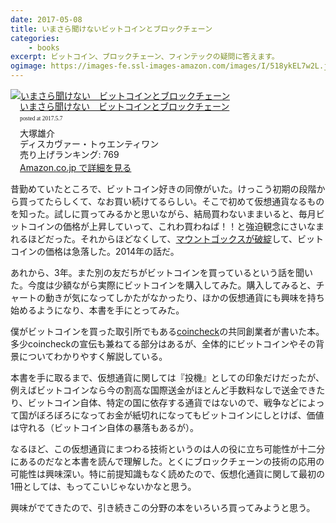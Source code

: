 ```yaml
---
date: 2017-05-08
title: いまさら聞けないビットコインとブロックチェーン
categories: 
    - books
excerpt: ビットコイン、ブロックチェーン、フィンテックの疑問に答えます。
ogimage: https://images-fe.ssl-images-amazon.com/images/I/518ykEL7w2L.jpg
---
```


<div class="azlink-box"><div class="azlink-image" style="float:left"><a href="http://www.amazon.co.jp/exec/obidos/ASIN/B06XT9NS73/warikiru-22/ref=nosim/" name="azlinklink" target="_blank" rel="nofollow"><img src="https://images-fe.ssl-images-amazon.com/images/I/518ykEL7w2L._SL160_.jpg" alt="いまさら聞けない　ビットコインとブロックチェーン" style="border:none" /></a></div><div class="azlink-info" style="float:left;margin-left:15px;line-height:120%"><div class="azlink-name" style="margin-bottom:10px;line-height:120%"><a href="http://www.amazon.co.jp/exec/obidos/ASIN/B06XT9NS73/warikiru-22/ref=nosim/" name="azlinklink" target="_blank" rel="nofollow">いまさら聞けない　ビットコインとブロックチェーン</a><div class="azlink-powered-date" style="font-size:7pt;margin-top:5px;font-family:verdana;line-height:120%">posted at 2017.5.7</div></div><div class="azlink-detail">大塚雄介<br />ディスカヴァー・トゥエンティワン<br />売り上げランキング: 769<br /></div><div class="azlink-link" style="margin-top:5px"><a href="http://www.amazon.co.jp/exec/obidos/ASIN/B06XT9NS73/warikiru-22/ref=nosim/" target="_blank" rel="nofollow">Amazon.co.jp で詳細を見る</a></div></div><div class="azlink-footer" style="clear:left"></div></div>

昔勤めていたところで、ビットコイン好きの同僚がいた。けっこう初期の段階から買ってたらしくて、なお買い続けてるらしい。そこで初めて仮想通貨なるものを知った。試しに買ってみるかと思いながら、結局買わないままいると、毎月ビットコインの価格が上昇していって、これわ買わねば！！と強迫観念にさいなまれるほどだった。それからほどなくして、[マウントゴックスが破綻](http://www.nikkei.com/article/DGXNASGC2802C_Y4A220C1MM8000/)して、ビットコインの価格は急落した。2014年の話だ。

あれから、3年。また別の友だちがビットコインを買っているという話を聞いた。今度は少額ながら実際にビットコインを購入してみた。購入してみると、チャートの動きが気になってしかたがなかったり、ほかの仮想通貨にも興味を持ち始めるようになり、本書を手にとってみた。

僕がビットコインを買った取引所でもある[coincheck](https://coincheck.com/?c=JWC8m8vPnPU)の共同創業者が書いた本。多少coincheckの宣伝も兼ねてる部分はあるが、全体的にビットコインやその背景についてわかりやすく解説している。

本書を手に取るまで、仮想通貨に関しては『投機』としての印象だけだったが、例えばビットコインなら今の割高な国際送金がほとんど手数料なしで送金できたり、ビットコイン自体、特定の国に依存する通貨ではないので、戦争などによって国がぼろぼろになってお金が紙切れになってもビットコインにしとけば、価値は守れる（ビットコイン自体の暴落もあるが）。

なるほど、この仮想通貨にまつわる技術というのは人の役に立ち可能性が十二分にあるのだなと本書を読んで理解した。とくにブロックチェーンの技術の応用の可能性は興味深い。特に前提知識もなく読めたので、仮想化通貨に関して最初の1冊としては、もってこいじゃないかなと思う。

興味がでてきたので、引き続きこの分野の本をいろいろ買ってみようと思う。